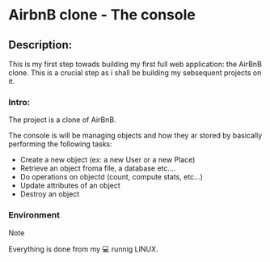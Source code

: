 # AirbnB clone - The console
## Description:
This is my first step towads building my first full web application: the AirBnB clone.
This is a crucial step as i shall be building my sebsequent projects on it.
### Intro:
The project is a clone of AirBnB.

The console is will be managing objects and how they ar stored by basically performing
the following tasks:
+ Create a new object (ex: a new User or a new Place)
+ Retrieve an object froma file, a database etc....
+ Do operations on objectd (count, compute stats, etc...)
+ Update attributes of an object
+ Destroy an object

### Environment
> [!NOTE]
> Everything is done from my :computer: runnig LINUX.

<!-- Linux 6.1.0-kali9-amd64 x86_64 --> 
